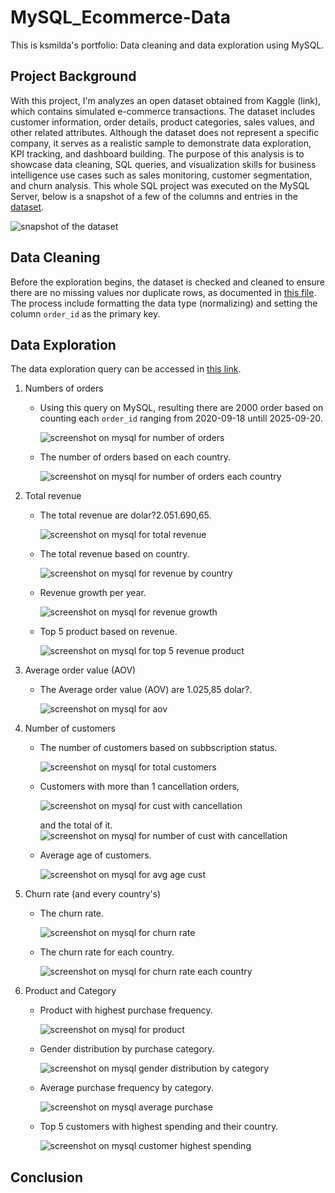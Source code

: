 # MySQL_Ecommerce-Data
This is ksmilda's portfolio: Data cleaning and data exploration using MySQL.

## Project Background 
With this project, I'm analyzes an open dataset obtained from Kaggle (link), which contains simulated e-commerce transactions. The dataset includes customer information, order details, product categories, sales values, and other related attributes. Although the dataset does not represent a specific company, it serves as a realistic sample to demonstrate data exploration, KPI tracking, and dashboard building.
The purpose of this analysis is to showcase data cleaning, SQL queries, and visualization skills for business intelligence use cases such as sales monitoring, customer segmentation, and churn analysis. This whole SQL project was executed on the MySQL Server, below is a snapshot of a few of the columns and entries in the [dataset](https://github.com/ksmilda/MySQL_Ecommerce-Data/blob/312f3babf0d8f275bde012918adf4d978993c4c3/E%20Commerce%20Customer%20Insights%20and%20Churn%20Dataset.xlsx).  



![snapshot of the dataset](image/ss_dataset.png)




## Data Cleaning
Before the exploration begins, the dataset is checked and cleaned to ensure there are no missing values nor duplicate rows, as documented in [this file](https://github.com/ksmilda/MySQL_Ecommerce-Data/blob/56a4d3774fa5f1b81d371230d57f4ffe25ab50cf/data%20cleaning_E%20Commerce.sql). The process include formatting the data type (normalizing) and setting the column `order_id` as the primary key. 

## Data Exploration
The data exploration query can be accessed in [this link](https://github.com/ksmilda/MySQL_Ecommerce-Data/blob/a7ddfdad6be8f39a38bb14e322e5036a58e287aa/data%20exploration_E%20Commerce.sql).
1. Numbers of orders
   - Using this query on MySQL, resulting there are 2000 order based on counting each `order_id` ranging from 2020-09-18       untill 2025-09-20.


     ![screenshot on mysql for number of orders](image/ss_number_of_orders.png)


   - The number of orders based on each country.

     ![screenshot on mysql for number of orders each country](image/ss_orders_country.png)



2. Total revenue
   - The total revenue are dolar?2.051.690,65.

     ![screenshot on mysql for total revenue](image/ss_total_revenue.png)



   - The total revenue based on country.

     ![screenshot on mysql for revenue by country](image/ss_revenue_country.png)


   - Revenue growth per year.

     ![screenshot on mysql for revenue growth](image/ss_growth_revenue.png)



   - Top 5 product based on revenue.

     ![screenshot on mysql for top 5 revenue product](image/ss_top_revenue_product.png)

   
3. Average order value (AOV)
   - The Average order value (AOV) are 1.025,85 dolar?.

     ![screenshot on mysql for aov](image/ss_aov.png)


4. Number of customers
   - The number of customers based on subbscription status. 

     ![screenshot on mysql for total customers](image/ss_number_cust.png)


   - Customers with more than 1 cancellation orders,

     ![screenshot on mysql for cust with cancellation](image/ss_cust_cancel.png)


     and the total of it.
     ![screenshot on mysql for number of cust with cancellation](image/ss_total_cust_cancel.png)
 
   - Average age of customers.
     
     ![screenshot on mysql for avg age cust](image/ss_avg_age_cust.png)


      
5. Churn rate (and every country's)
   - The churn rate. 

     ![screenshot on mysql for churn rate](image/ss_churn_rate.png)


   - The churn rate for each country.

     ![screenshot on mysql for churn rate each country](image/ss_churn_rate_country.png)


6. Product and Category
   - Product with highest purchase frequency.

     ![screenshot on mysql for product](image/ss_product_freq.png)


   - Gender distribution by purchase category.

     ![screenshot on mysql gender distribution by category](image/ss_gender_dist_purchase.png)


   - Average purchase frequency by category.

     ![screenshot on mysql average purchase](image/ss_avg_purchase_freq.png)


   - Top 5 customers with highest spending and their country.

     ![screenshot on mysql customer highest spending](image/ss_top5_cust.png)


## Conclusion
